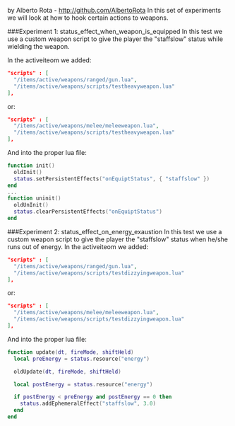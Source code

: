by Alberto Rota - http://github.com/AlbertoRota
In this set of experiments we will look at how to hook certain actions to weapons.

###Experiment 1: status_effect_when_weapon_is_equipped
In this test we use a custom weapon script to give the player the "staffslow" status while wielding the weapon.

In the activeiteom we added:
```JSON
"scripts" : [
  "/items/active/weapons/ranged/gun.lua",
  "/items/active/weapons/scripts/testheavyweapon.lua"
],
```
or:
```JSON
"scripts" : [
  "/items/active/weapons/melee/meleeweapon.lua",
  "/items/active/weapons/scripts/testheavyweapon.lua"
],
```

And into the proper lua file:
```Lua
function init()
  oldInit()
  status.setPersistentEffects("onEquiptStatus", { "staffslow" })
end
...
function uninit()
  oldUnInit()
  status.clearPersistentEffects("onEquiptStatus")
end
```

###Experiment 2: status_effect_on_energy_exaustion
In this test we use a custom weapon script to give the player the "staffslow" status when he/she runs out of energy.
In the activeiteom we added:
```JSON
"scripts" : [
  "/items/active/weapons/ranged/gun.lua",
  "/items/active/weapons/scripts/testdizzyingweapon.lua"
],
```
or:
```JSON
"scripts" : [
  "/items/active/weapons/melee/meleeweapon.lua",
  "/items/active/weapons/scripts/testdizzyingweapon.lua"
],
```

And into the proper lua file:
```Lua
function update(dt, fireMode, shiftHeld)
  local preEnergy = status.resource("energy")

  oldUpdate(dt, fireMode, shiftHeld)

  local postEnergy = status.resource("energy")

  if postEnergy < preEnergy and postEnergy == 0 then
    status.addEphemeralEffect("staffslow", 3.0)
  end
end
```
